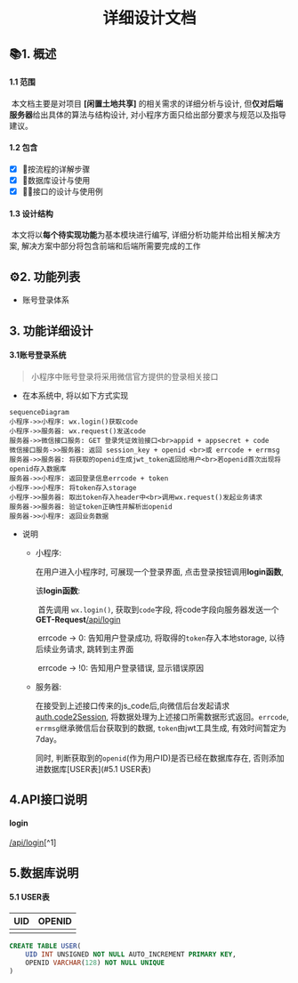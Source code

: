 <h1><center>详细设计文档</center></h1>



## 📚︎1. 概述

#### 1.1 范围

​	本文档主要是对项目 **[闲置土地共享]** 的相关需求的详细分析与设计, 但**仅对后端服务器**给出具体的算法与结构设计, 对小程序方面只给出部分要求与规范以及指导建议。

#### 1.2 包含

- [x] 🌊按流程的详解步骤
- [x] 🐬数据库设计与使用
- [x] 👨‍🔧接口的设计与使用例

#### 1.3 设计结构

​	本文将以**每个待实现功能**为基本模块进行编写, 详细分析功能并给出相关解决方案, 解决方案中部分将包含前端和后端所需要完成的工作

## ⚙️2. 功能列表

- 账号登录体系

## 3. 功能详细设计

#### 3.1账号登录系统

> 小程序中账号登录将采用微信官方提供的登录相关接口

- 在本系统中, 将以如下方式实现

```mermaid
sequenceDiagram
小程序->>小程序: wx.login()获取code
小程序->>服务器: wx.request()发送code
服务器->>微信接口服务: GET 登录凭证效验接口<br>appid + appsecret + code
微信接口服务->>服务器: 返回 session_key + openid <br>或 errcode + errmsg
服务器->>服务器: 将获取的openid生成jwt_token返回给用户<br>若openid首次出现将openid存入数据库
服务器->>小程序: 返回登录信息errcode + token
小程序->>小程序: 将token存入storage
小程序->>服务器: 取出token存入header中<br>调用wx.request()发起业务请求
服务器->>服务器: 验证token正确性并解析出openid
服务器->>小程序: 返回业务数据
```

- 说明

  - 小程序:

    在用户进入小程序时, 可展现一个登录界面, 点击登录按钮调用**login函数**,

    该**login函数**:

    ​	首先调用 `wx.login()`, 获取到`code`字段, 将code字段向服务器发送一个**GET-Request**[/api/login](#login)

    ​	errcode -> 0:	告知用户登录成功, 将取得的`token`存入本地storage, 以待后续业务请求, 跳转到主界面

    ​	errcode -> !0:   告知用户登录错误, 显示错误原因

  - 服务器:

    在接受到上述接口传来的js_code后,向微信后台发起请求[auth.code2Session](https://developers.weixin.qq.com/miniprogram/dev/api-backend/open-api/login/auth.code2Session.html), 将数据处理为上述接口所需数据形式返回。`errcode`, `errmsg`继承微信后台获取到的数据, `token`由jwt工具生成, 有效时间暂定为7day。

    同时, 判断获取到的`openid`(作为用户ID)是否已经在数据库存在, 否则添加进数据库[USER表](#5.1 USER表)

## 4.API接口说明

#### login
[/api/login](https://www.eolink.com/share/project/api/detail?groupID=-1&apiID=48000826&shareCode=36iWep&shareToken=$2y$10$UrwSpCNcoPLs9YAUDSpDae4HoEBmekVFlA~2FKmLaQ~2FXF.KJjpHZ56C&shareID=375768)[^1]

## 5.数据库说明

#### 5.1 USER表

| UID  | OPENID |
| ---- | ------ |
|      |        |

```sql
CREATE TABLE USER(
	UID INT UNSIGNED NOT NULL AUTO_INCREMENT PRIMARY KEY,
    OPENID VARCHAR(128) NOT NULL UNIQUE
)
```

